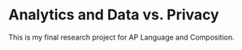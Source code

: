 # Analytics and Data vs. Privacy
This is my final research project for AP Language and Composition.
